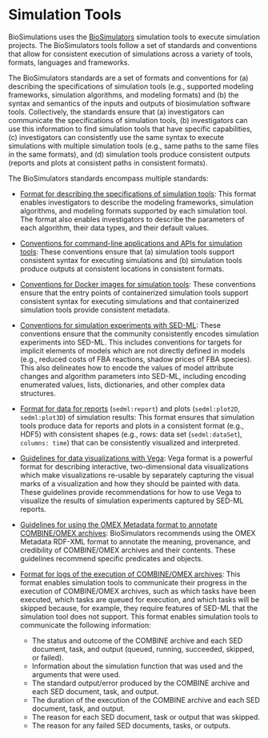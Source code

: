 # Simulation Tools

BioSimulations uses the [BioSimulators](https://biosimulators.org) simulation tools to execute simulation projects. The BioSimulators tools follow a set of standards and conventions that allow for consistent execution of simulations across a variety of tools, formats, languages and frameworks.

The BioSimulators standards are a set of formats and conventions for (a) describing the specifications of simulation tools (e.g., supported modeling frameworks, simulation algorithms, and modeling formats) and (b) the syntax and semantics of the inputs and outputs of biosimulation software tools. Collectively, the standards ensure that (a) investigators can communicate the specifications of simulation tools, (b) investigators can use this information to find simulation tools that have specific capabilities, (c) investigators can consistently use the same syntax to execute simulations with multiple simulation tools (e.g., same paths to the same files in the same formats), and (d) simulation tools produce consistent outputs (reports and plots at consistent paths in consistent formats).

The BioSimulators standards encompass multiple standards:

- [Format for describing the specifications of simulation tools](./Specifications.md): This format enables investigators to describe the modeling frameworks, simulation algorithms, and modeling formats supported by each simulation tool. The format also enables investigators to describe the parameters of each algorithm, their data types, and their default values.

- [Conventions for command-line applications and APIs for simulation tools](./Interfaces.md): These conventions ensure that (a) simulation tools support consistent syntax for executing simulations and (b) simulation tools produce outputs at consistent locations in consistent formats.

- [Conventions for Docker images for simulation tools](./Images.md): These conventions ensure that the entry points of containerized simulation tools support consistent syntax for executing simulations and that containerized simulation tools provide consistent metadata.

- [Conventions for simulation experiments with SED-ML](./Experiments.md): These conventions ensure that the community consistently encodes simulation experiments into SED-ML. This includes conventions for targets for implicit elements of models which are not directly defined in models (e.g., reduced costs of FBA reactions, shadow prices of FBA species). This also delineates how to encode the values of model attribute changes and algorithm parameters into SED-ML, including encoding enumerated values, lists, dictionaries, and other complex data structures.

- [Format for data for reports](./Reports.md) (`sedml:report`) and plots (`sedml:plot2D`, `sedml:plot3D`) of simulation results: This format ensures that simulation tools produce data for reports and plots in a consistent format (e.g., HDF5) with consistent shapes (e.g., rows: data set (`sedml:dataSet`), `columns: time`) that can be consistently visualized and interpreted.

- [Guidelines for data visualizations with Vega](./Visualizations.md): Vega format  is a powerful format for describing interactive, two-dimensional data visualizations which make visualizations re-usable by separately capturing the visual marks of a visualization and how they should be painted with data. These guidelines provide recommendations for how to use Vega to visualize the results of simulation experiments captured by SED-ML reports.


- [ Guidelines for using the OMEX Metadata format to annotate COMBINE/OMEX archives](./Metadata.md): BioSimulators recommends using the OMEX Metadata RDF-XML format to annotate the meaning, provenance, and credibility of COMBINE/OMEX archives and their contents. These guidelines recommend specific predicates and objects.

- [Format for logs of the execution of COMBINE/OMEX archives](./Logs.md): This format enables simulation tools to communicate their progress in the execution of COMBINE/OMEX archives, such as which tasks have been executed, which tasks are queued for execution, and which tasks will be skipped because, for example, they require features of SED-ML that the simulation tool does not support.
    This format enables simulation tools to communicate the following information:

    - The status and outcome of the COMBINE archive and each SED document, task, and output (queued, running, succeeded, skipped, or failed).
    - Information about the simulation function that was used and the arguments that were used.
    - The standard output/error produced by the COMBINE archive and each SED document, task, and output.
    - The duration of the execution of the COMBINE archive and each SED document, task, and output.
    - The reason for each SED document, task or output that was skipped.
    - The reason for any failed SED documents, tasks, or outputs.
     